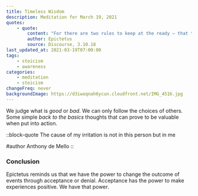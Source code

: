 ```yaml
---
title: Timeless Wisdom
description: Meditation for March 19, 2021
quotes:
    - quote:
        content: "For there are two rules to keep at the ready — that there is nothing good or bad outside my own reasoned choice, and that we shouldn't try to lead events but to follow them."
        author: Epictetus
        source: Discourse, 3.10.18
last_updated_at: 2021-03-19T07:00:00
tags:
    - stoicism
    - awareness
categories:
    - meditation
    - stoicism
changeFreq: never
backgroundImage: https://d3iwoqnah6ycun.cloudfront.net/IMG_4516.jpg
---
```


We judge what is *good* or *bad*. We can only follow the choices of others. Some simple *back to the basics* thoughts 
that can prove to be valuable when put into action.

::block-quote
The cause of my irritation is not in this person but in me

#author
Anthony de Mello
::

### Conclusion

Epictetus reminds us that we have the power to change the outcome of events through acceptance or denial. Acceptance has 
the power to make experiences positive. We have that power.
